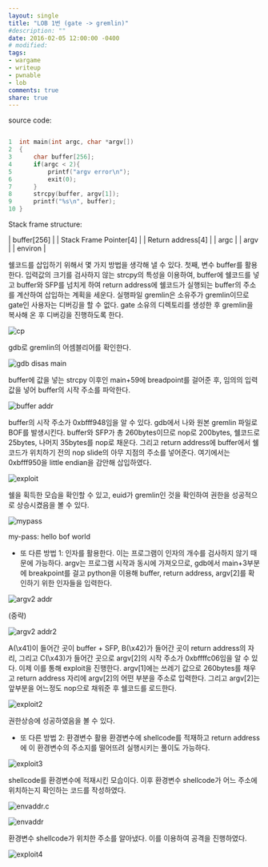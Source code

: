 ```yaml
---
layout: single
title: "LOB 1번 (gate -> gremlin)"
#description: ""
date: 2016-02-05 12:00:00 -0400
# modified: 
tags: 
- wargame
- writeup
- pwnable
- lob
comments: true
share: true
---
```


source code:

```c

1  int main(int argc, char *argv[])
2  {
3      char buffer[256];
4      if(argc < 2){
5          printf("argv error\n");
6          exit(0);
7      }
8      strcpy(buffer, argv[1]);
9      printf("%s\n", buffer);
10 }


```

Stack frame structure:

| buffer[256] |
| Stack Frame Pointer[4] |
| Return address[4] |
| argc |
| argv |
| environ |


쉘코드를 삽입하기 위해서 몇 가지 방법을 생각해 낼 수 있다.
첫째, 변수 buffer를 활용한다. 입력값의 크기를 검사하지 않는 strcpy의 특성을 이용하여, buffer에 쉘코드를 넣고 buffer와 SFP를 넘치게 하여 return address에 쉘코드가 실행되는 buffer의 주소를 계산하여 삽입하는 계획을 세운다.
실행파일 gremlin은 소유주가 gremlin이므로 gate인 사용자는 디버깅을 할 수 없다. gate 소유의 디렉토리를 생성한 후 gremlin을 복사해 온 후 디버깅을 진행하도록 한다. 


![cp]({{site.url}}{{site.baseurl}}/assets/images/2016-02-05-LOB-01/0.png)


gdb로 gremlin의 어셈블리어를 확인한다.


![gdb disas main]({{site.url}}{{site.baseurl}}/assets/images/2016-02-05-LOB-01/1.png)


buffer에 값을 넣는 strcpy 이후인 main+59에 breadpoint를 걸어준 후, 임의의 입력값을 넣어 buffer의 시작 주소를 파악한다.


![buffer addr]({{site.url}}{{site.baseurl}}/assets/images/2016-02-05-LOB-01/2.png)


buffer의 시작 주소가 0xbfff948임을 알 수 있다.
gdb에서 나와 원본 gremlin 파일로 BOF를 발생시킨다. buffer와 SFP가 총 260bytes이므로 nop로 200bytes, 쉘코드로 25bytes, 나머지 35bytes를 nop로 채운다. 그리고 return address에 buffer에서 쉘코드가 위치하기 전의 nop slide의 아무 지점의 주소를 넣어준다. 여기에서는 0xbfff950을 little endian을 감안해 삽입하였다.

![exploit]({{site.url}}{{site.baseurl}}/assets/images/2016-02-05-LOB-01/3.png)

쉘을 획득한 모습을 확인할 수 있고, euid가 gremlin인 것을 확인하여 권한을 성공적으로 상승시켰음을 볼 수 있다.

![mypass]({{site.url}}{{site.baseurl}}/assets/images/2016-02-05-LOB-01/4.png)


my-pass: hello bof world


+ 또 다른 방법 1: 인자를 활용한다.
이는 프로그램이 인자의 개수를 검사하지 않기 때문에 가능하다. argv는 프로그램 시작과 동시에 가져오므로, gdb에서 main+3부분에 breakpoint를 걸고 python을 이용해 buffer, return address, argv[2]를 확인하기 위한 인자들을 입력한다.

![argv2 addr]({{site.url}}{{site.baseurl}}/assets/images/2016-02-05-LOB-01/5.png)

(중략)

![argv2 addr2]({{site.url}}{{site.baseurl}}/assets/images/2016-02-05-LOB-01/6.png)

A(\x41)이 들어간 곳이 buffer + SFP, B(\x42)가 들어간 곳이 return address의 자리, 그리고 C(\x43)가 들어간 곳으로 argv[2]의 시작 주소가 0xbffffc06임을 알 수 있다. 이제 이를 통해 exploit을 진행한다. argv[1]에는 쓰레기 값으로 260bytes를 채우고 return address 자리에 argv[2]의 어떤 부분을 주소로 입력한다. 그리고 argv[2]는 앞부분을 어느정도 nop으로 채워준 후 쉘코드를 로드한다.

![exploit2]({{site.url}}{{site.baseurl}}/assets/images/2016-02-05-LOB-01/7.png)


권한상승에 성공하였음을 볼 수 있다.



+ 또 다른 방법 2: 환경변수 활용
환경변수에 shellcode를 적재하고 return address에 이 환경변수의 주소지를 떨어뜨려 실행시키는 풀이도 가능하다.

![exploit3]({{site.url}}{{site.baseurl}}/assets/images/2016-02-05-LOB-01/8.png)

shellcode를 환경변수에 적재시킨 모습이다. 이후 환경변수 shellcode가 어느 주소에 위치하는지 확인하는 코드를 작성하였다.

![envaddr.c]({{site.url}}{{site.baseurl}}/assets/images/2016-02-05-LOB-01/9.png)

![envaddr]({{site.url}}{{site.baseurl}}/assets/images/2016-02-05-LOB-01/10.png)


환경변수 shellcode가 위치한 주소를 알아냈다. 이를 이용하여 공격을 진행하였다.

![exploit4]({{site.url}}{{site.baseurl}}/assets/images/2016-02-05-LOB-01/11.png)

